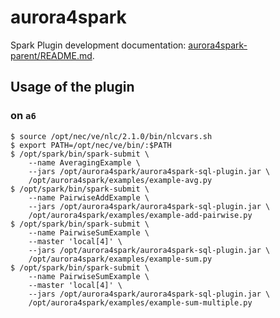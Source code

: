 # aurora4spark

Spark Plugin development documentation: [aurora4spark-parent/README.md](aurora4spark-parent/README.md).

## Usage of the plugin

### on `a6`

```
$ source /opt/nec/ve/nlc/2.1.0/bin/nlcvars.sh
$ export PATH=/opt/nec/ve/bin/:$PATH
$ /opt/spark/bin/spark-submit \
    --name AveragingExample \
    --jars /opt/aurora4spark/aurora4spark-sql-plugin.jar \
    /opt/aurora4spark/examples/example-avg.py
$ /opt/spark/bin/spark-submit \
    --name PairwiseAddExample \
    --jars /opt/aurora4spark/aurora4spark-sql-plugin.jar \
    /opt/aurora4spark/examples/example-add-pairwise.py
$ /opt/spark/bin/spark-submit \
    --name PairwiseSumExample \
    --master 'local[4]' \
    --jars /opt/aurora4spark/aurora4spark-sql-plugin.jar \
    /opt/aurora4spark/examples/example-sum.py
$ /opt/spark/bin/spark-submit \
    --name PairwiseSumExample \
    --master 'local[4]' \
    --jars /opt/aurora4spark/aurora4spark-sql-plugin.jar \
    /opt/aurora4spark/examples/example-sum-multiple.py
```
